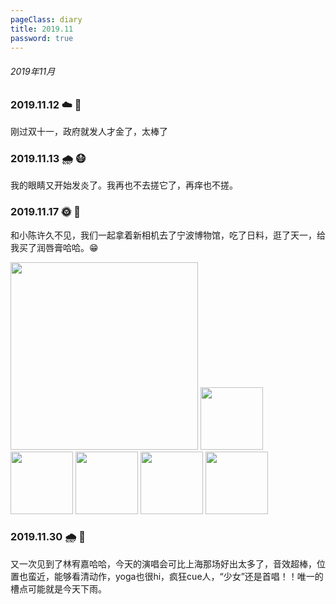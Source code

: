 ```yaml
---
pageClass: diary
title: 2019.11
password: true
---
```


###### 2019年11月

### 2019.11.12 ☁️ 🤩

刚过双十一，政府就发人才金了，太棒了

### 2019.11.13 🌧 😷

我的眼睛又开始发炎了。我再也不去搓它了，再痒也不搓。

### 2019.11.17 🌞 👫

和小陈许久不见，我们一起拿着新相机去了宁波博物馆，吃了日料，逛了天一，给我买了润唇膏哈哈。😁

<img src="http://cdn.chenyingshuang.cn/life/diary/2019-11-17-5.jpg" width="300"/>

<img src="http://cdn.chenyingshuang.cn/life/diary/2019-11-17-1.jpg" height="100"/>

<img src="http://cdn.chenyingshuang.cn/life/diary/2019-11-17-2.jpg" height="100"/>

<img src="http://cdn.chenyingshuang.cn/life/diary/2019-11-17-3.jpg" height="100"/>

<img src="http://cdn.chenyingshuang.cn/life/diary/2019-11-17-4.jpg" height="100"/>

<img src="http://cdn.chenyingshuang.cn/life/diary/2019-11-17-6.jpg" height="100"/>

### 2019.11.30 🌧 👫

又一次见到了林宥嘉哈哈，今天的演唱会可比上海那场好出太多了，音效超棒，位置也蛮近，能够看清动作，yoga也很hi，疯狂cue人，“少女”还是首唱！！唯一的槽点可能就是今天下雨。